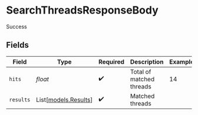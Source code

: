 # SearchThreadsResponseBody

Success


## Fields

| Field                                        | Type                                         | Required                                     | Description                                  | Example                                      |
| -------------------------------------------- | -------------------------------------------- | -------------------------------------------- | -------------------------------------------- | -------------------------------------------- |
| `hits`                                       | *float*                                      | :heavy_check_mark:                           | Total of matched threads                     | 14                                           |
| `results`                                    | List[[models.Results](../models/results.md)] | :heavy_check_mark:                           | Matched threads                              |                                              |
